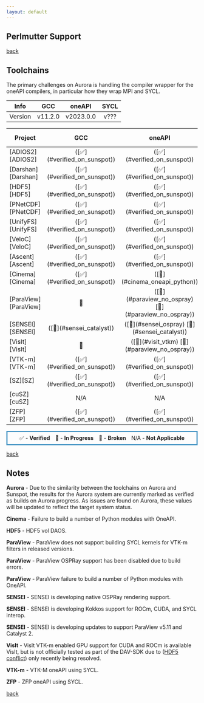 ```yaml
---
layout: default
---
```


## Perlmutter Support

[back](./)

## Toolchains

The primary challenges on Aurora is handling the compiler wrapper
for the oneAPI compilers, in particular how they wrap MPI and SYCL.

<table class="toolchain_table">
  <thead>
    <tr>
      <th>Info</th>
      <th style="text-align: center">GCC</th>
      <th style="text-align: center">oneAPI</th>
      <th style="text-align: center">SYCL</th>
    </tr>
  </thead>
  <tbody>
    <tr>
      <td>
        Version
      </td>  <!-- Info -->
      <td style="text-align: center">v11.2.0</td>  <!-- GCC  -->
      <td style="text-align: center">v2023.0.0</td>  <!-- oneAPI -->
      <td style="text-align: center">v???</td>  <!-- oneAPI -->
    </tr>
  </tbody>
</table>

<table class="status_table">
  <thead>
    <tr>
      <th>Project</th>
      <th style="text-align: center">GCC</th>
      <th style="text-align: center">oneAPI</th>
      <th style="text-align: center" markdown="span">oneAPI + ([SYCL](#verified_on_sunspot))</th>
    </tr>
  </thead>
  <tbody>
    <tr>
      <td markdown="span">
        [ADIOS2][ADIOS2]
      </td>
      <td class="verified" style="text-align: center" markdown="span">([✅](#verified_on_sunspot))</td><!-- GCC -->
      <td class="verified" style="text-align: center" markdown="span">([✅](#verified_on_sunspot))</td><!-- oneAPI -->
      <td class="na" style="text-align: center">N/A</td><!-- oneAPI + SYCL -->
    </tr>
    <tr>
      <td markdown="span">
        [Darshan][Darshan]
      </td>
      <td class="verified" style="text-align: center" markdown="span">([✅](#verified_on_sunspot))</td><!-- GCC -->
      <td class="verified" style="text-align: center" markdown="span">([✅](#verified_on_sunspot))</td><!-- oneAPI -->
      <td class="na" style="text-align: center">N/A</td><!-- oneAPI + SYCL -->
    </tr>
    <tr>
      <td markdown="span">
        [HDF5][HDF5]
      </td>
      <td class="verified" style="text-align: center" markdown="span">([✅](#verified_on_sunspot))</td><!-- GCC -->
      <td class="verified" style="text-align: center" markdown="span">([✅](#verified_on_sunspot))</td><!-- oneAPI -->
      <td class="in_progress" style="text-align: center" markdown="span">([🔎](#hdf5_vol-daos))</td><!-- oneAPI + SYCL -->
    </tr>
    <tr>
      <td markdown="span">
        [PNetCDF][PNetCDF]
      </td>
      <td class="verified" style="text-align: center" markdown="span">([✅](#verified_on_sunspot))</td><!-- GCC -->
      <td class="verified" style="text-align: center" markdown="span">([✅](#verified_on_sunspot))</td><!-- oneAPI -->
      <td class="na" style="text-align: center">N/A</td><!-- oneAPI + SYCL -->
    </tr>
    <tr>
      <td markdown="span">
        [UnifyFS][UnifyFS]
      </td>
      <td class="verified" style="text-align: center" markdown="span">([✅](#verified_on_sunspot))</td><!-- GCC -->
      <td class="verified" style="text-align: center" markdown="span">([✅](#verified_on_sunspot))</td><!-- oneAPI -->
      <td class="na" style="text-align: center">N/A</td><!-- oneAPI + SYCL -->
    </tr>
    <tr>
      <td markdown="span">
        [VeloC][VeloC]
      </td>
      <td class="verified" style="text-align: center" markdown="span">([✅](#verified_on_sunspot))</td><!-- GCC -->
      <td class="verified" style="text-align: center" markdown="span">([✅](#verified_on_sunspot))</td><!-- oneAPI -->
      <td class="na" style="text-align: center">N/A</td><!-- oneAPI + SYCL -->
    </tr>
    <tr>
      <td markdown="span">
        [Ascent][Ascent]
      </td>
      <td class="verified" style="text-align: center" markdown="span">([✅](#verified_on_sunspot))</td><!-- GCC -->
      <td class="verified" style="text-align: center" markdown="span">([✅](#verified_on_sunspot))</td><!-- oneAPI -->
      <td class="in_progress" style="text-align: center">🔎</td><!-- oneAPI + SYCL -->
    </tr>
    <tr>
      <td markdown="span">
        [Cinema][Cinema]
      </td>
      <td class="verified" style="text-align: center" markdown="span">([✅](#verified_on_sunspot))</td><!-- GCC -->
      <td class="in_progress" style="text-align: center" markdown="span">([🔎](#cinema_oneapi_python))</td><!-- oneAPI -->
      <td class="in_progress" style="text-align: center">N/A</td><!-- oneAPI + SYCL -->
    </tr>
    <tr>
      <td markdown="span">
        [ParaView][ParaView]
      </td>
      <td class="in_progress" style="text-align: center">🔎</td><!-- GCC -->
      <td class="in_progress" style="text-align: center" markdown="span">([🔎](#paraview_no_ospray) [🔎](#paraview_no_ospray))</td><!-- oneAPI -->
      <td class="in_progress" style="text-align: center" markdown="span">([🔎](#paraview_oneapi_sycl))</td><!-- oneAPI + SYCL -->
    </tr>
    <tr>
      <td markdown="span">
        [SENSEI][SENSEI]
      </td>
      <td class="in_progress" style="text-align: center" markdown="span">([🔎](#sensei_catalyst))</td><!-- GCC -->
      <td class="in_progress" style="text-align: center" markdown="span">([🔎](#sensei_ospray) [🔎](#sensei_catalyst))</td><!-- oneAPI -->
      <td class="in_progress" style="text-align: center" markdown="span">([🔎](#sensei_kokkos) [🔎](#sensei_catalyst))</td><!-- oneAPI + SYCL -->
    </tr>
    <tr>
      <td markdown="span">
        [VisIt][VisIt]
      </td>
      <td class="in_progress" style="text-align: center">🔎</td><!-- GCC -->
      <td class="in_progress" style="text-align: center" markdown="span">([🔎](#visit_vtkm) [🔎](#paraview_no_ospray))</td><!-- oneAPI -->
      <td class="in_progress" style="text-align: center">🔎</td><!-- oneAPI + SYCL -->
    </tr>
    <tr>
      <td markdown="span">
        [VTK-m][VTK-m]
      </td>
      <td class="verified" style="text-align: center" markdown="span">([✅](#verified_on_sunspot))</td><!-- GCC -->
      <td class="verified" style="text-align: center" markdown="span">([✅](#verified_on_sunspot))</td><!-- oneAPI -->
      <td class="in_progress" style="text-align: center" markdown="span">([🔎](#vtkm-sycl))</td><!-- oneAPI + SYCL -->
    </tr>
    <tr>
      <td markdown="span">
        [SZ][SZ]
      </td>
      <td class="verified" style="text-align: center" markdown="span">([✅](#verified_on_sunspot))</td><!-- GCC -->
      <td class="verified" style="text-align: center" markdown="span">([✅](#verified_on_sunspot))</td><!-- oneAPI -->
      <td class="na" style="text-align: center">N/A</td><!-- oneAPI + SYCL -->
    </tr>
    <tr>
      <td markdown="span">
        [cuSZ][cuSZ]
      </td>
      <td class="na" style="text-align: center">N/A</td><!-- GCC -->
      <td class="na" style="text-align: center">N/A</td><!-- oneAPI -->
      <td class="na" style="text-align: center">N/A</td><!-- oneAPI + SYCL -->
    </tr>
    <tr>
      <td markdown="span">
        [ZFP][ZFP]
      </td>
      <td class="verified" style="text-align: center" markdown="span">([✅](#verified_on_sunspot))</td><!-- GCC -->
      <td class="verified" style="text-align: center" markdown="span">([✅](#verified_on_sunspot))</td><!-- oneAPI -->
      <td class="in_progress" style="text-align: center" markdown="span">([🔎](#zfp-sycl))</td><!-- oneAPI + SYCL -->
    </tr>
  </tbody>
</table>

<p style="text-align:center; border-width:3px; border-style:solid; border-color:#4393c3; padding: 0.5em;">✅ - <b>Verified</b>&emsp;🔎 - <b>In Progress</b>&emsp;🚫 - <b>Broken</b>&emsp;N/A - <b>Not Applicable</b></p>

[back](./)

## Notes

<span id="verified_on_sunspot">**Aurora**</span> - Due to the similarity between the toolchains on Aurora and Sunspot, the results for the Aurora system are currently marked as verified as builds on Aurora progress. As issues are found on Aurora, these values will be updated to reflect the target system status.

<span id="cinema_oneapi_python">**Cinema**</span> - Failure to build a number of Python modules with OneAPI.

<span id="hdf5_vol-daos">**HDF5**</span> - HDF5 vol DAOS.

<span id="paraview_oneapi_sycl">**ParaView**</span> - ParaView does not support building SYCL kernels for VTK-m filters in released versions.

<span id="paraview_no_ospray">**ParaView**</span> - ParaView OSPRay support has been disabled due to build errors.

<span id="paraview_oneapi_python">**ParaView**</span> - ParaView failure to build a number of Python modules with OneAPI.

<span id="sensei_ospray">**SENSEI**</span> - SENSEI is developing native OSPRay rendering support.

<span id="sensei_kokkos">**SENSEI**</span> - SENSEI is developing Kokkos support for ROCm, CUDA, and SYCL interop.

<span id="sensei_catalyst">**SENSEI**</span> - SENSEI is developing updates to support ParaView v5.11 and Catalyst 2.

<span id="visit_vtkm">**VisIt**</span> - VisIt VTK-m enabled GPU support for CUDA and ROCm is available VisIt, but is not officially tested as part of the DAV-SDK due to ([HDF5 conflict](#visit_hdf5_conflict)) only recently being resolved.

<span id="vtkm_sycl">**VTK-m**</span> - VTK-M oneAPI using SYCL.

<span id="zfp_sycl">**ZFP**</span> - ZFP oneAPI using SYCL.

[back](./)

[ADIOS2]: https://csmd.ornl.gov/software/adios2
[Darshan]: https://www.mcs.anl.gov/research/projects/darshan/
[HDF5]: https://www.hdfgroup.org/solutions/hdf5/
[PNetCDF]: https://parallel-netcdf.github.io/
[UnifyFS]: https://unifyfs.readthedocs.io/en/latest/
[VeloC]: https://veloc.readthedocs.io/en/latest/
[Ascent]: https://github.com/Alpine-DAV/ascent
[Cinema]: https://cinemascience.github.io
[ParaView]: https://paraview.org
[SENSEI]: https://sensei-insitu.org/
[VisIt]: https://visit-dav.github.io/visit-website/
[VTK-m]: https://m.vtk.org
[SZ]: https://szcompressor.org
[cuSZ]: https://github.com/szcompressor/cuSZ
[ZFP]: https://computing.llnl.gov/projects/zfp

